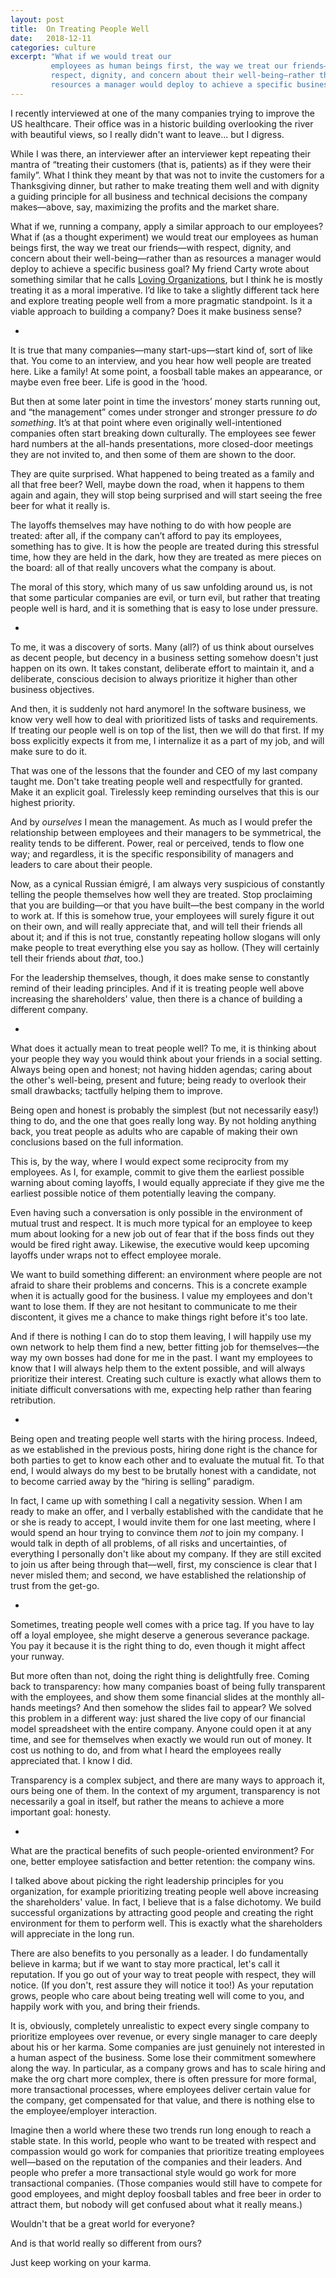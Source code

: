 ```yaml
---
layout: post
title:  On Treating People Well
date:   2018-12-11
categories: culture
excerpt: "What if we would treat our
         employees as human beings first, the way we treat our friends—with
         respect, dignity, and concern about their well-being—rather than as
         resources a manager would deploy to achieve a specific business goal?"
---
```


I recently interviewed at one of the many companies trying to improve
the US healthcare. Their office was in a historic building overlooking
the river with beautiful views, so I really didn't want to leave... but
I digress.

While I was there, an interviewer after an interviewer kept repeating
their mantra of “treating their customers (that is, patients) as if
they were their family”. What I think they meant by that was not to
invite the customers for a Thanksgiving dinner, but rather to make
treating them well and with dignity a guiding principle for all
business and technical decisions the company makes—above, say,
maximizing the profits and the market share.

What if we, running a company, apply a similar approach to our
employees? What if (as a thought experiment) we would treat our
employees as human beings first, the way we treat our friends—with
respect, dignity, and concern about their well-being—rather than as
resources a manager would deploy to achieve a specific business goal?
My friend Carty wrote about something similar that he calls
[Loving Organizations](https://medium.com/@cartyboston/building-a-loving-organization-f12b4310356c),
but I think he is mostly treating it as a moral imperative. I’d like
to take a slightly different tack here and explore treating people
well from a more pragmatic standpoint. Is it a viable approach to
building a company?  Does it make business sense?

*

It is true that many companies—many start-ups—start kind of, sort of
like that. You come to an interview, and you hear how well people are
treated here. Like a family! At some point, a foosball table makes an
appearance, or maybe even free beer. Life is good in the ’hood.

But then at some later point in time the investors’ money starts
running out, and “the management” comes under stronger and stronger
pressure _to do something_. It’s at that point where even originally
well-intentioned companies often start breaking down culturally. The
employees see fewer hard numbers at the all-hands presentations, more
closed-door meetings they are not invited to, and then some of them
are shown to the door.

They are quite surprised. What happened to being treated as a family
and all that free beer? Well, maybe down the road, when it happens to
them again and again, they will stop being surprised and will start
seeing the free beer for what it really is.

The layoffs themselves may have nothing to do with how people are
treated: after all, if the company can’t afford to pay its employees,
something has to give. It is how the people are treated during this
stressful time, how they are held in the dark, how they are treated as
mere pieces on the board: all of that really uncovers what the company
is about.

The moral of this story, which many of us saw unfolding around us, is
not that some particular companies are evil, or turn evil, but rather
that treating people well is hard, and it is something that is easy to
lose under pressure.

*

To me, it was a discovery of sorts. Many (all?) of us think about
ourselves as decent people, but decency in a business setting somehow
doesn't just happen on its own. It takes constant, deliberate effort
to maintain it, and a deliberate, conscious decision to always
prioritize it higher than other business objectives.

And then, it is suddenly not hard anymore! In the software business,
we know very well how to deal with prioritized lists of tasks and
requirements. If treating our people well is on top of the list, then
we will do that first. If my boss explicitly expects it from me, I
internalize it as a part of my job, and will make sure to do it.

That was one of the lessons that the founder and CEO of my last
company taught me. Don't take treating people well and respectfully for
granted. Make it an explicit goal. Tirelessly keep reminding ourselves
that this is our highest priority.

And by _ourselves_ I mean the management. As much as I would prefer
the relationship between employees and their managers to be
symmetrical, the reality tends to be different. Power, real or
perceived, tends to flow one way; and regardless, it is the specific
responsibility of managers and leaders to care about their people.

Now, as a cynical Russian émigré, I am always very suspicious of
constantly telling the people themselves how well they are
treated. Stop proclaiming that you are building—or that you have
built—the best company in the world to work at. If this is somehow
true, your employees will surely figure it out on their own, and will
really appreciate that, and will tell their friends all about it; and
if this is not true, constantly repeating hollow slogans will only
make people to treat everything else you say as hollow. (They will
certainly tell their friends about _that_, too.)

For the leadership themselves, though, it does make sense to
constantly remind of their leading principles. And if it is treating
people well above increasing the shareholders' value, then there is a
chance of building a different company.

*

What does it actually mean to treat people well? To me, it is thinking
about your people they way you would think about your friends in a
social setting. Always being open and honest; not having hidden
agendas; caring about the other's well-being, present and future;
being ready to overlook their small drawbacks; tactfully helping them
to improve.

Being open and honest is probably the simplest (but not necessarily
easy!) thing to do, and the one that goes really long way. By not
holding anything back, you treat people as adults who are capable of
making their own conclusions based on the full information.

This is, by the way, where I would expect some reciprocity from my
employees. As I, for example, commit to give them the earliest
possible warning about coming layoffs, I would equally appreciate if
they give me the earliest possible notice of them potentially leaving
the company.

Even having such a conversation is only possible in the environment of
mutual trust and respect. It is much more typical for an employee to
keep mum about looking for a new job out of fear that if the boss
finds out they would be fired right away. Likewise, the executive
would keep upcoming layoffs under wraps not to effect employee morale.

We want to build something different: an environment where people are
not afraid to share their problems and concerns. This is a concrete
example when it is actually good for the business. I value my
employees and don't want to lose them. If they are not hesitant to
communicate to me their discontent, it gives me a chance to make
things right before it's too late.

And if there is nothing I can do to stop them leaving, I will happily
use my own network to help them find a new, better fitting job for
themselves—the way my own bosses had done for me in the past. I want
my employees to know that I will always help them to the extent
possible, and will always prioritize their interest. Creating such
culture is exactly what allows them to initiate difficult
conversations with me, expecting help rather than fearing retribution.

*

Being open and treating people well starts with the hiring
process. Indeed, as we established in the previous posts, hiring done
right is the chance for both parties to get to know each other and to
evaluate the mutual fit. To that end, I would always do my best to be
brutally honest with a candidate, not to become carried away by the
“hiring is selling” paradigm.

In fact, I came up with something I call a negativity session. When I
am ready to make an offer, and I verbally established with the
candidate that he or she is ready to accept, I would invite them for
one last meeting, where I would spend an hour trying to convince them
_not_ to join my company. I would talk in depth of all problems, of
all risks and uncertainties, of everything I personally don't like
about my company. If they are still excited to join us after being
through that—well, first, my conscience is clear that I never misled
them; and second, we have established the relationship of trust from
the get-go.

*

Sometimes, treating people well comes with a price tag. If you have to
lay off a loyal employee, she might deserve a generous severance
package. You pay it because it is the right thing to do, even though
it might affect your runway.

But more often than not, doing the right thing is delightfully
free. Coming back to transparency: how many companies boast of being
fully transparent with the employees, and show them some financial
slides at the monthly all-hands meetings? And then somehow the slides
fail to appear? We solved this problem in a different way: just shared
the live copy of our financial model spreadsheet with the entire
company. Anyone could open it at any time, and see for themselves when
exactly we would run out of money. It cost us nothing to do, and from
what I heard the employees really appreciated that. I know I did.

Transparency is a complex subject, and there are many ways to approach
it, ours being one of them. In the context of my argument,
transparency is not necessarily a goal in itself, but rather the means
to achieve a more important goal: honesty.

*

What are the practical benefits of such people-oriented environment?
For one, better employee satisfaction and better retention: the
company wins.

I talked above about picking the right leadership principles for you
organization, for example prioritizing treating people well above
increasing the shareholders' value. In fact, I believe that is a false
dichotomy. We build successful organizations by attracting good people
and creating the right environment for them to perform well. This is
exactly what the shareholders will appreciate in the long run.

There are also benefits to you personally as a leader. I do
fundamentally believe in karma; but if we want to stay more practical,
let's call it reputation. If you go out of your way to treat people
with respect, they will notice. (If you don't, rest assure they will
notice it too!) As your reputation grows, people who care about being
treating well will come to you, and happily work with you, and bring
their friends.

It is, obviously, completely unrealistic to expect every single
company to prioritize employees over revenue, or every single manager
to care deeply about his or her karma. Some companies are just
genuinely not interested in a human aspect of the business. Some lose
their commitment somewhere along the way. In particular, as a company
grows and has to scale hiring and make the org chart more complex,
there is often pressure for more formal, more transactional processes,
where employees deliver certain value for the company, get compensated
for that value, and there is nothing else to the employee/employer
interaction.

Imagine then a world where these two trends run long enough to reach a
stable state. In this world, people who want to be treated with
respect and compassion would go work for companies that prioritize
treating employees well—based on the reputation of the companies and
their leaders. And people who prefer a more transactional style would
go work for more transactional companies. (Those companies would still
have to compete for good employees, and might deploy foosball tables
and free beer in order to attract them, but nobody will get confused
about what it really means.)

Wouldn't that be a great world for everyone?

And is that world really so different from ours?

Just keep working on your karma.
